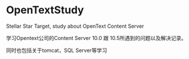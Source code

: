OpenTextStudy
=============

Stellar Star Target, study about OpenText Content Server

学习Opentext公司的Content Server 10.0 跟 10.5所遇到的问题以及解决记录。

同时也包括关于tomcat，SQL Server等学习
